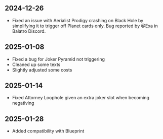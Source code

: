 ## 2024-12-26

* Fixed an issue with Aerialist Prodigy crashing on Black Hole by simplifying it to trigger off Planet cards only.
  Bug reported by @Exa in Balatro Discord.

## 2025-01-08

* Fixed a bug for Joker Pyramid not triggering
* Cleaned up some texts
* Slightly adjusted some costs

## 2025-01-14

* Fixed Attorney Loophole given an extra joker slot when becoming negativing 

## 2025-01-28

* Added compatibility with Blueprint
